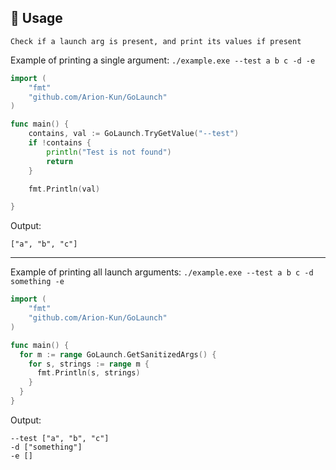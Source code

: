 ## 📝 Usage

`Check if a launch arg is present, and print its values if present`

Example of printing a single argument: `./example.exe --test a b c -d -e`

```go
import (
	"fmt"
	"github.com/Arion-Kun/GoLaunch"
)

func main() {
	contains, val := GoLaunch.TryGetValue("--test")
	if !contains {
		println("Test is not found")
		return
	}

	fmt.Println(val)

}
```
Output:
```
["a", "b", "c"]
```
---
Example of printing all launch arguments: `./example.exe --test a b c -d something -e`
```go
import (
	"fmt"
	"github.com/Arion-Kun/GoLaunch"
)

func main() {
  for m := range GoLaunch.GetSanitizedArgs() {
    for s, strings := range m {
      fmt.Println(s, strings)
    }
  }
}
```
Output:
```
--test ["a", "b", "c"]
-d ["something"]
-e []
```
